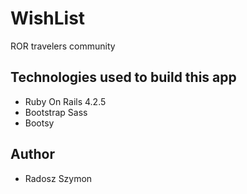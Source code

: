 # WishList
ROR travelers community

## Technologies used to build this app
* Ruby On Rails 4.2.5
* Bootstrap Sass
* Bootsy

## Author
* Radosz Szymon
